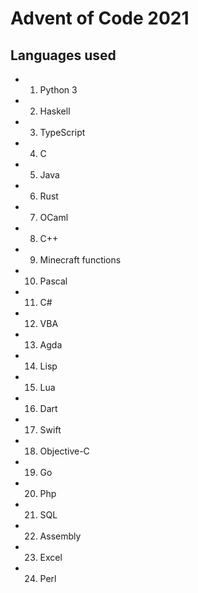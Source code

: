 # Advent of Code 2021

## Languages used
- 01. Python 3
- 02. Haskell
- 03. TypeScript
- 04. C
- 05. Java
- 06. Rust
- 07. OCaml
- 08. C++
- 09. Minecraft functions
- 10. Pascal
- 11. C#
- 12. VBA
- 13. Agda
- 14. Lisp
- 15. Lua
- 16. Dart
- 17. Swift
- 18. Objective-C
- 19. Go 
- 20. Php
- 21. SQL
- 22. Assembly
- 23. Excel
- 24. Perl
